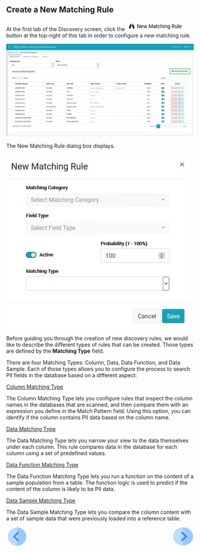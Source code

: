 ## Create a New Matching Rule

At the first tab of the Discovery screen, click the ![image](../images/ICON_NewMatchingRule.jpg) button at the top-right of this tab in order to configure a new matching rule. 

![image](../images/07_12_Discovery_RulesTab_Callout.jpg)

The New Matching Rule dialog box displays. 

![image](../images/07_1_Discovery_NewMatchingRule.jpg)

Before guiding you through the creation of new discovery rules, we would like to describe the different types of rules that can be created. Those types are defined by the **Matching Type** field. 

There are four Matching Types: Column, Data, Data Function, and Data Sample. Each of those types allows you to configure the process to search PII fields in the database based on a different aspect:

[Column Matching Type](03_03_02_Discovery_NewMatchingRule_Column.md)

The Column Matching Type lets you configure rules that inspect the column names in the databases that are scanned, and then compare them with an expression you define in the Match Pattern field. Using this option, you can identify if the column contains PII data based on the column name.

[Data Matching Type](03_03_03_Discovery_NewMatchingRule_Data.md)

The Data Matching Type lets you narrow your view to the data themselves under each column. This rule compares data in the database for each column using a set of predefined values.

[Data Function Matching Type](03_03_04_Discovery_NewMatchingRule_DataFunction.md)

The Data Function Matching Type lets you run a function on the content of a sample population from a table. The function logic is used to predict if the content of the column is likely to be PII data.

[Data Sample Matching Type](03_03_05_Discovery_NewMatchingRule_DataSample.md)

The Data Sample Matching Type lets you compare the column content with a set of sample data that were previously loaded into a reference table.



[![Previous](../images/Previous.png)]( 03_02_Discovery_Login.md)[<img align="right" width="60" height="54" src="../images/Next.png">](03_03_02_Discovery_NewMatchingRule_Column.md)
